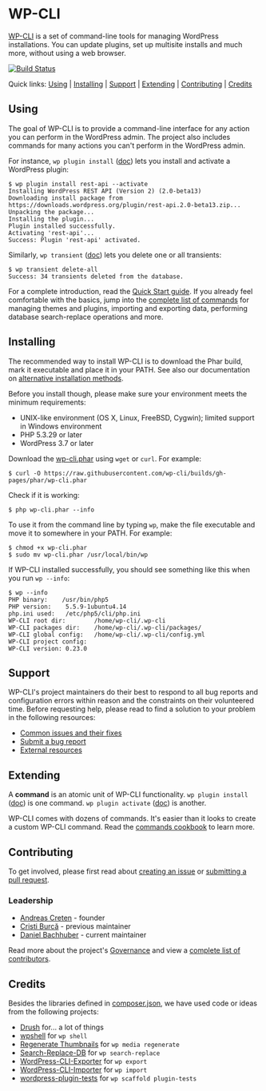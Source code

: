 WP-CLI
======

[WP-CLI](http://wp-cli.org/) is a set of command-line tools for managing WordPress installations. You can update plugins, set up multisite installs and much more, without using a web browser.

[![Build Status](https://travis-ci.org/wp-cli/wp-cli.png?branch=master)](https://travis-ci.org/wp-cli/wp-cli)

Quick links: [Using](#using) | [Installing](#installing) | [Support](#support) | [Extending](#extending) | [Contributing](#contributing) | [Credits](#credits)

## Using

The goal of WP-CLI is to provide a command-line interface for any action you can perform in the WordPress admin. The project also includes commands for many actions you can't perform in the WordPress admin.

For instance, `wp plugin install` ([doc](http://wp-cli.org/commands/plugin/install/)) lets you install and activate a WordPress plugin:

```
$ wp plugin install rest-api --activate
Installing WordPress REST API (Version 2) (2.0-beta13)
Downloading install package from https://downloads.wordpress.org/plugin/rest-api.2.0-beta13.zip...
Unpacking the package...
Installing the plugin...
Plugin installed successfully.
Activating 'rest-api'...
Success: Plugin 'rest-api' activated.
```

Similarly, `wp transient` ([doc](http://wp-cli.org/commands/transient/)) lets you delete one or all transients:

```
$ wp transient delete-all
Success: 34 transients deleted from the database.
```

For a complete introduction, read the [Quick Start guide](http://wp-cli.org/docs/quick-start/). If you already feel comfortable with the basics, jump into the [complete list of commands](http://wp-cli.org/commands/) for managing themes and plugins, importing and exporting data, performing database search-replace operations and more.

## Installing

The recommended way to install WP-CLI is to download the Phar build, mark it executable and place it in your PATH. See also our documentation on [alternative installation methods](http://wp-cli.org/docs/installing/).

Before you install though, please make sure your environment meets the minimum requirements:

- UNIX-like environment (OS X, Linux, FreeBSD, Cygwin); limited support in Windows environment
- PHP 5.3.29 or later
- WordPress 3.7 or later

Download the [wp-cli.phar](https://raw.github.com/wp-cli/builds/gh-pages/phar/wp-cli.phar) using `wget` or `curl`. For example:

```
$ curl -O https://raw.githubusercontent.com/wp-cli/builds/gh-pages/phar/wp-cli.phar
```

Check if it is working:

```
$ php wp-cli.phar --info
```

To use it from the command line by typing `wp`, make the file executable and move it to somewhere in your PATH. For example:

```
$ chmod +x wp-cli.phar
$ sudo mv wp-cli.phar /usr/local/bin/wp
```

If WP-CLI installed successfully, you should see something like this when you run `wp --info`:

```
$ wp --info
PHP binary:    /usr/bin/php5
PHP version:    5.5.9-1ubuntu4.14
php.ini used:   /etc/php5/cli/php.ini
WP-CLI root dir:        /home/wp-cli/.wp-cli
WP-CLI packages dir:    /home/wp-cli/.wp-cli/packages/
WP-CLI global config:   /home/wp-cli/.wp-cli/config.yml
WP-CLI project config:
WP-CLI version: 0.23.0
```

## Support

WP-CLI's project maintainers do their best to respond to all bug reports and configuration errors within reason and the constraints on their volunteered time. Before requesting help, please read to find a solution to your problem in the following resources:

- [Common issues and their fixes](http://wp-cli.org/docs/common-issues/)
- [Submit a bug report](http://wp-cli.org/docs/bug-reports/)
- [External resources](http://wp-cli.org/docs/external-resources/)

## Extending

A **command** is an atomic unit of WP-CLI functionality. `wp plugin install` ([doc](http://wp-cli.org/commands/plugin/install/)) is one command. `wp plugin activate` ([doc](http://wp-cli.org/commands/plugin/activate/)) is another.

WP-CLI comes with dozens of commands. It's easier than it looks to create a custom WP-CLI command. Read the [commands cookbook](http://wp-cli.org/docs/commands-cookbook/) to learn more.

## Contributing

To get involved, please first read about [creating an issue](http://wp-cli.org/docs/bug-reports/) or [submitting a pull request](http://wp-cli.org/docs/pull-requests/).

### Leadership
* [Andreas Creten](https://github.com/andreascreten) - founder
* [Cristi Burcă](https://github.com/scribu) - previous maintainer
* [Daniel Bachhuber](https://github.com/danielbachhuber/) - current maintainer

Read more about the project's [Governance](http://wp-cli.org/docs/governance/) and view a [complete list of contributors](https://github.com/wp-cli/wp-cli/contributors).

## Credits

Besides the libraries defined in [composer.json](composer.json), we have used code or ideas from the following projects:

* [Drush](http://drush.ws/) for... a lot of things
* [wpshell](http://code.trac.wordpress.org/browser/wpshell) for `wp shell`
* [Regenerate Thumbnails](http://wordpress.org/plugins/regenerate-thumbnails/) for `wp media regenerate`
* [Search-Replace-DB](https://github.com/interconnectit/Search-Replace-DB) for `wp search-replace`
* [WordPress-CLI-Exporter](https://github.com/Automattic/WordPress-CLI-Exporter) for `wp export`
* [WordPress-CLI-Importer](https://github.com/Automattic/WordPress-CLI-Importer) for `wp import`
* [wordpress-plugin-tests](https://github.com/benbalter/wordpress-plugin-tests/) for `wp scaffold plugin-tests`
